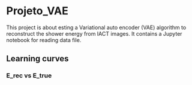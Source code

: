 # Projeto_VAE
This project is about esting a Variational auto encoder (VAE) algorithm to reconstruct the shower energy from IACT images. It contains a Jupyter notebook for reading data file.

## Learning curves
### E_rec vs E_true
